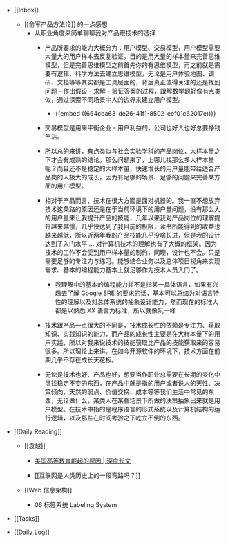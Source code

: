 - [[Inbox]]
	 - [[俞军产品方法论]] 的一点感想
		 - 从职业角度来简单聊聊我对产品跟技术的选择
			 - 产品所要求的能力大概分为：用户模型、交易模型，用户模型需要大量大的用户样本去反复验证。目的是用大量的样本量来完善思维模型，但是完善思维模型之前首先你的有思维模型，再之前就是需要有逻辑、科学方法去建立思维模型，无论是用户体验地图、调研、文档等等其实都是工具层面的，背后真正值得关注的还是找到问题 - 作出假设 - 求解 - 验证答案的过程，跟解数学题好像有点类似，通过探索不同场景中人的边界来建立用户模型。
				 - {{embed  ((664cba63-de26-41f1-8502-eef01c62017e))}}

			 - 交易模型是用来平衡企业 - 用户利益的，公司也好人也好总要挣钱生活。

			 - 所以总的来讲，有点类似与社会实验学科的产品岗位，大样本量之下才会有成熟的结论。那么问题来了，上哪儿找那么多大样本量呢？而且还不是稳定的大样本量，快速增长的用户量能带给适合产品岗的人极大的成长，因为有足够的场景、足够的问题来完善某方面的用户模型。

			 - 相对于产品而言，技术在很大方面是面对机器的。我一直不想放弃技术这条路的原因还是在于当前环境下的用户量问题，没有那么大的用户量来让我提升产品的技能，几年以来我对产品岗位的理解提升越来越慢，几乎快达到了我目前的极限，读书所能得到的收益也越来越低，所以近两年我的产品技能几乎没啥长进，但是我的设计达到了入门水平 ...  对计算机技术的理解也有了大概的框架。因为技术的工作不会受到用户样本量的制约，同理，设计也不会。只是需要足够的专注力与练习。能够结合业务以及总体项目视角来实现需求、基本的编程能力基本上就足够作为技术人员入门了。
				 - 我理解中的基本的编程能力并不是指某一具体语言，如果有兴趣去了解 Google SRE 的要求的话，基本可以总结为对语言特性的理解以及对总体系统的抽象设计能力，然而现在的标准大都是以熟悉 XX 语言为标准，所以就像阮一峰

			 - 技术跟产品一点很大的不同是，技术成长性的依赖是专注力、获取知识、实践知识的能力，而产品的成长性主要是在大样本量下的用户实践，所以对我来说技术的技能获取比产品的技能获取来的容易很多。所以理论上来讲，在如今开源软件的环境下，技术方面在前期几乎不存在成长天花板。

			 - 无论是技术也好、产品也好，想要当作职业总需要在长期的变化中寻找稳定不变的东西，在产品中就是指的用户或者说人的天性、决策倾向、天然的弱点、价值交换、成本等等我们生活中常见的东西，无论做什么，某类人在某些场景下所做的决策抽象出来就是用户模型。在技术中指的是程序语言的形式系统以及计算机结构的运行逻辑，以及那些在时间考验之下屹立不倒的东西。

- [[Daily Reading]]
	 - [[袁越]]
		 - [美国高等教育崛起的原因 | 深度长文](https://gdaily.com/newsdetail-1313.html?from=timeline&isappinstalled=0)

		 - [[互联网是人类历史上的一段弯路吗？]]

	 - [[Web 信息架构]]
		 - 06 标签系统 Labeling System

- [[Tasks]]

- [[Daily Log]]

